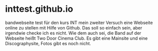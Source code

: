# inttest.github.io
bandwebseite test für den kurs INT
mein zweiter Versuch eine Webseite online zu stellen mit Hilfe von Github. Das soll so einfach sein, aber irgendwie checke ich es nicht. Wie dem auch sei, die Band auf der Webseite heißt Two Door Cinema Club. Es gibt eine Mainsite und eine Discographysite, Fotos gibt es noch nicht. 
